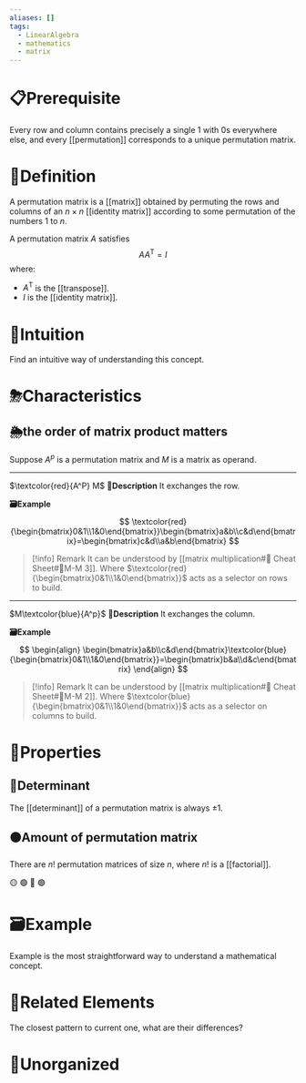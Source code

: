 ```yaml
---
aliases: []
tags:
  - LinearAlgebra
  - mathematics
  - matrix
---
```


# 📋Prerequisite
Every row and column contains precisely a single $1$ with $0$s everywhere else, and every [[permutation]] corresponds to a unique permutation matrix. 

# 📝Definition
A permutation matrix is a [[matrix]] obtained by permuting the rows and columns of an $n\times n$ [[identity matrix]] according to some permutation of the numbers $1$ to $n$.

A permutation matrix $A$ satisfies
$$
AA^\operatorname{T}=I
$$
where:
- $A^\operatorname{T}$ is the [[transpose]].
- $I$ is the [[identity matrix]].

# 🧠Intuition
Find an intuitive way of understanding this concept.

# ⛈Characteristics
## 🌦the order of matrix product matters
Suppose $A^p$ is a permutation matrix and $M$ is a matrix as operand.
___
$\textcolor{red}{A^P} M$
**📝Description**
It exchanges the row.

**🗃Example**
$$
\textcolor{red}{\begin{bmatrix}0&1\\1&0\end{bmatrix}}\begin{bmatrix}a&b\\c&d\end{bmatrix}=\begin{bmatrix}c&d\\a&b\end{bmatrix}
$$

> [!info] Remark
> It can be understood by [[matrix multiplication#🧾 Cheat Sheet#📜M-M 3]]. 
> Where $\textcolor{red}{\begin{bmatrix}0&1\\1&0\end{bmatrix}}$ acts as a selector on rows to build.

___
$M\textcolor{blue}{A^p}$
**📝Description**
It exchanges the column.

**🗃Example**
$$
\begin{align}
\begin{bmatrix}a&b\\c&d\end{bmatrix}\textcolor{blue}{\begin{bmatrix}0&1\\1&0\end{bmatrix}}=\begin{bmatrix}b&a\\d&c\end{bmatrix}
\end{align}
$$

> [!info] Remark
> It can be understood by [[matrix multiplication#🧾 Cheat Sheet#📜M-M 2]]. 
> Where $\textcolor{blue}{\begin{bmatrix}0&1\\1&0\end{bmatrix}}$ acts as a selector on columns to build.



# 🌈Properties
## 🔴Determinant
The [[determinant]] of a permutation matrix is always $\pm1$.

## 🟠Amount of permutation matrix
There are $n!$ permutation matrices of size $n$, where $n!$ is a [[factorial]].


🟡
🟢
🔵
🟣

# 🗃Example
Example is the most straightforward way to understand a mathematical concept.

# 🌱Related Elements
The closest pattern to current one, what are their differences?


# 🍂Unorganized
